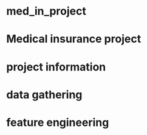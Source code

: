 # med_in_project
# Medical insurance project
# project information
# data gathering
# feature engineering